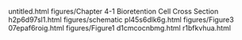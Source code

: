 untitled.html
figures/Chapter 4-1 Bioretention Cell Cross Section
h2p6d97sl1.html
figures/schematic
pl45s6dlk6g.html
figures/Figure3
07epaf6roig.html
figures/Figure1
d1cmcocnbmg.html
r1bfkvhua.html